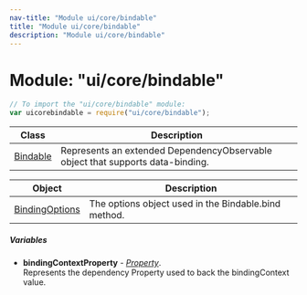 ```yaml
---
nav-title: "Module ui/core/bindable"
title: "Module ui/core/bindable"
description: "Module ui/core/bindable"
---
```

# Module: "ui/core/bindable"

``` JavaScript
// To import the "ui/core/bindable" module:
var uicorebindable = require("ui/core/bindable");
```

Class | Description
------|------------
[Bindable](../../../ui/core/bindable/Bindable.md) | Represents an extended DependencyObservable object that supports data-binding.

Object | Description
------|------------
[BindingOptions](../../../ui/core/bindable/BindingOptions.md) | The options object used in the Bindable.bind method.

##### Variables
 - **bindingContextProperty** - [_Property_](../../../ui/core/dependency-observable/Property.md).    
  Represents the dependency Property used to back the bindingContext value.